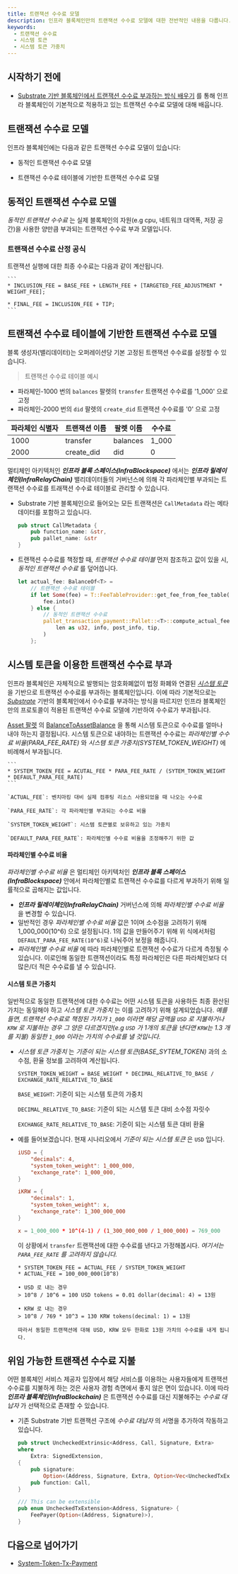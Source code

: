 ```yaml
---
title: 트랜잭션 수수료 모델
description: 인프라 블록체인만의 트랜잭션 수수료 모델에 대한 전반적인 내용을 다룹니다. 
keywords:
  - 트랜잭션 수수료
  - 시스템 토큰
  - 시스템 토큰 가중치
---
```


## 시작하기 전에

- [Substrate 기반 블록체인에서 트랜잭션 수수료 부과하는 방식 배우기](../../substrate/learn/tx-weights-fees.ko.md) 를 통해 인프라 블록체인이 기본적으로 적용하고 있는 트랜잭션 수수료 모델에 대해 배웁니다.

## 트랜잭션 수수료 모델

인프라 블록체인에는 다음과 같은 트랜잭션 수수료 모델이 있습니다:

- 동적인 트랜잭션 수수료 모델

- 트랜잭션 수수료 테이블에 기반한 트랜잭션 수수료 모델

## 동적인 트랜잭션 수수료 모델

_동적인 트랜잭션 수수료_ 는 실제 블록체인의 자원(e.g cpu, 네트워크 대역폭, 저장 공간)을 사용한 양만큼 부과되는 트랜잭션 수수료 부과 모델입니다. 

### 트랜잭션 수수료 산정 공식

트랜잭션 실행에 대한 최종 수수료는 다음과 같이 계산됩니다. 

    ```
    * INCLUSION_FEE = BASE_FEE + LENGTH_FEE + [TARGETED_FEE_ADJUSTMENT * WEIGHT_FEE];

    * FINAL_FEE = INCLUSION_FEE + TIP;
    ```

## 트랜잭션 수수료 테이블에 기반한 트랜잭션 수수료 모델

블록 생성자(밸리데이터)는 오퍼레이션당 기본 고정된 트랜잭션 수수료를 설정할 수 있습니다. 

> 트랜잭션 수수료 테이블 예시
- 파라체인-1000 번의 `balances` 팔렛의 `transfer` 트랜잭션 수수료를 '1_000' 으로 고정
- 파라체인-2000 번의 `did` 팔렛의 `create_did` 트랜잭션 수수료를 '0' 으로 고정

| 파라체인 식별자| 트랜잭션 이름 | 팔렛 이름 | 수수료
| - | - | - | - | 
| 1000 | transfer | balances | 1_000 |
| 2000 | create_did | did | 0 |


멀티체인 아키텍처인 **_인프라 블록 스페이스(InfraBlockspace)_** 에서는 **_인프라 릴레이체인(InfraRelayChain)_** 밸리데이터들의 거버넌스에 의해 각 파라체인별 부과되는 트랜잭션 수수료를 트래잭션 수수료 테이블로 관리할 수 있습니다.

- Substrate 기반 블록체인으로 들어오는 모든 트랜잭션은 `CallMetadata` 라는 메타데이터를 포함하고 있습니다. 

    ```rust
    pub struct CallMetadata {
        pub function_name: &str,
        pub pallet_name: &str
    }
    ```

- 트랜잭션 수수료를 책정할 때, _트랜잭션 수수료 테이블_ 먼저 참조하고 값이 있을 시, _동적인 트랜잭션 수수료_ 를 덮어씁니다.

    ```rust
    let actual_fee: BalanceOf<T> =
        // 트랜잭션 수수료 테이블
        if let Some(fee) = T::FeeTableProvider::get_fee_from_fee_table(metadata) {
            fee.into()
        } else {
            // 동적인 트랜잭션 수수료
            pallet_transaction_payment::Pallet::<T>::compute_actual_fee(
                len as u32, info, post_info, tip,
            )
        };
    ```

## 시스템 토큰을 이용한 트랜잭션 수수료 부과

인프라 블록체인은 자체적으로 발행되는 암호화폐없이 법정 화폐와 연결된 _[시스템 토큰](./system-token.md)_ 을 기반으로 트랜잭션 수수료를 부과하는 블록체인입니다. 이에 따라 기본적으로는 _[Substrate](https://substrate.io)_ 기반의 블록체인에서 수수료를 부과하는 방식을 따르지만 인프라 블록체인만의 프로토콜이 적용된 트랜잭션 수수료 모델에 기반하여 수수료가 부과됩니다.

[Asset 팔렛](https://paritytech.github.io/substrate/master/pallet_assets/index.html) 의 [BalanceToAssetBalance](https://paritytech.github.io/polkadot-sdk/master/pallet_assets/struct.BalanceToAssetBalance.html) 을 통해 시스템 토큰으로 수수료를 얼마나 내야 하는지 결정됩니다. 시스템 토큰으로 내야하는 트랜잭션 수수료는 _파라체인별 수수료 비율(PARA_FEE_RATE)_ 와 _시스템 토큰 가중치(SYSTEM_TOKEN_WEIGHT)_ 에 비례해서 부과됩니다.
 
    ```
    * SYSTEM_TOKEN_FEE = ACUTAL_FEE * PARA_FEE_RATE / (SYTEM_TOKEN_WEIGHT * DEFAULT_PARA_FEE_RATE)
    ```
    
    `ACTUAL_FEE`: 벤치마킹 대비 실제 컴퓨팅 리소스 사용되었을 때 나오는 수수료

    `PARA_FEE_RATE`: 각 파라체인별 부과되는 수수료 비율

    `SYSTEM_TOKEN_WEIGHT`: 시스템 토큰별로 보유하고 있는 가중치

    `DEFAULT_PARA_FEE_RATE`: 파라체인별 수수료 비율을 조정해주기 위한 값

#### 파라체인별 수수료 비율

_파라체인별 수수료 비율_ 은 멀티체인 아키텍처인 _**인프라 블록 스페이스(InfraBlockspace)**_ 안에서 파라체인별로 트랜잭션 수수료를 다르게 부과하기 위해 일률적으로 곱해지는 값입니다. 
- **_인프라 릴레이체인(InfraRelayChain)_** 거버넌스에 의해 _파라체인별 수수료 비율_ 을 변경할 수 있습니다. 
- 일반적인 경우 _파라체인별 수수료 비율_ 값은 1이며 소수점을 고려하기 위해 1_000_000(10^6) 으로 설정됩니다. 1의 값을 만들어주기 위해 위 식에서처럼 `DEFAULT_PARA_FEE_RATE(10^6)`로 나눠주어 보정을 해줍니다. 
- _파라체인별 수수료 비율_ 에 따라 파라체인별로 트랜잭션 수수료가 다르게 측정될 수 있습니다. 이로인해 동일한 트랜잭션이라도 특정 파라체인은 다른 파라체인보다 더 많은/더 적은 수수료를 낼 수 있습니다. 

#### 시스템 토큰 가중치

일반적으로 동일한 트랜잭션에 대한 수수료는 어떤 시스템 토큰을 사용하든 최종 환산된 가치는 동일해야 하고 _시스템 토큰 가중치_ 는 이를 고려하기 위해 설계되었습니다. _예를 들면, 트랜잭션 수수료로 책정된 가치가 `1_000` 이라면 해당 금액을 `USD` 로 지불하거나 `KRW` 로 지불하는 경우 그 양은 다르겠지만(e.g `USD` 가 1개의 토큰을 낸다면 `KRW`는 1.3 개를 지불) 동일한 `1_000` 이라는 가치의 수수료를 낼 것입니다._

- _시스템 토큰 가중치_ 는 _기준이 되는 시스템 토큰(BASE_SYTEM_TOKEN)_ 과의 소수점, 환율 정보를 고려하여 계산됩니다. 

    ```
    SYSTEM_TOKEN_WEIGHT = BASE_WEIGHT * DECIMAL_RELATIVE_TO_BASE / EXCHANGE_RATE_RELATIVE_TO_BASE
    ```

    `BASE_WEIGHT`: 기준이 되는 시스템 토큰의 가중치

    `DECIMAL_RELATIVE_TO_BASE`: 기준이 되는 시스템 토큰 대비 소수점 자릿수

    `EXCHANGE_RATE_RELATIVE_TO_BASE`: 기준이 되는 시스템 토큰 대비 환율

- 예를 들어보겠습니다. 현재 시나리오에서 _기준이 되는 시스템 토큰_ 은 `USD` 입니다.

    ```toml
    iUSD = {
        "decimals": 4,
        "system_token_weight": 1_000_000,
        "exchange_rate": 1_000_000,
    }

    iKRW = {
        "decimals": 1,
        "system_token_weight": x,
        "exchange_rate": 1_300_000_000
    }

    x = 1_000_000 * 10^(4-1) / (1_300_000_000 / 1_000_000) = 769_000
    ```

    이 상황에서 `transfer` 트랜잭션에 대한 수수료를 낸다고 가정해봅시다. _여기서는 `PARA_FEE_RATE` 를 고려하지 않습니다._
    ```text
    * SYSTEM_TOKEN_FEE = ACTUAL_FEE / SYSTEM_TOKEN_WEIGHT
    * ACTUAL_FEE = 100_000_000(10^8)

    • USD 로 내는 경우
    > 10^8 / 10^6 = 100 USD tokens = 0.01 dollar(decimal: 4) = 13원 

    • KRW 로 내는 경우
    > 10^8 / 769 * 10^3 = 130 KRW tokens(decimal: 1) = 13원

    따라서 동일한 트랜잭션에 대해 USD, KRW 모두 한화로 13원 가치의 수수료를 내게 됩니다.
    ```


## 위임 가능한 트랜잭션 수수료 지불

어떤 블록체인 서비스 제공자 입장에서 해당 서비스를 이용하는 사용자들에게 트랜잭션 수수료를 지불하게 하는 것은 사용자 경험 측면에서 좋지 않은 면이 있습니다. 이에 따라 **_인프라 블록체인(InfraBlockchain)_** 은 트랜잭션 수수료를 대신 지불해주는 _수수료 대납자_ 가 선택적으로 존재할 수 있습니다.

- 기존 Substrate 기반 트랜잭션 구조에 _수수료 대납자_ 의 서명을 추가하여 작동하고 있습니다.

    ```rust
    pub struct UncheckedExtrinsic<Address, Call, Signature, Extra>
    where
        Extra: SignedExtension,
    {
        pub signature:
            Option<(Address, Signature, Extra, Option<Vec<UncheckedTxExtension<Address, Signature>>>)>,
        pub function: Call,
    }

    /// This can be extensible
    pub enum UncheckedTxExtension<Address, Signature> {
        FeePayer(Option<(Address, Signature)>),
    }
    ```

## 다음으로 넘어가기

- [System-Token-Tx-Payment]()